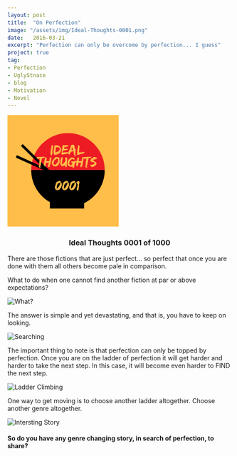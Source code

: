 ```yaml
---
layout: post
title:  "On Perfection"
image: "/assets/img/Ideal-Thoughts-0001.png"
date:   2016-03-21
excerpt: "Perfection can only be overcome by perfection... I guess"
project: true
tag:
- Perfection
- UglyStnace
- blog
- Motivation
- Novel
---
```

<img src="/assets/img/Ideal-Thoughts-0001.png" alt="0001 Ideal thoughts" height="250"/>

<center><h3><b>Ideal Thoughts</b> 0001 of 1000</h3></center>

There are those fictions that are just perfect... so perfect that once you are done with them all others become pale in comparison.

What to do when one cannot find another fiction at par or above expectations?

<img src="https://media.giphy.com/media/Tit8CFFaFncoAgYFc4/giphy.gif" alt="What?" height="250"/>

The answer is simple and yet devastating, and that is, you have to keep on looking.

<img src="https://media.giphy.com/media/l2SpZkQ0XT1XtKus0/giphy.gif" alt="Searching" height="250"/>

The important thing to note is that perfection can only be topped by perfection. Once you are on the ladder of perfection it will get harder and harder to take the next step. In this case, it will become even harder to FIND the next step.

<img src="https://media.giphy.com/media/Hnj1sTS0Mn56M/giphy.gif" alt="Ladder Climbing" height="250"/>

One way to get moving is to choose another ladder altogether. Choose another genre altogether.

<img src="https://media.giphy.com/media/a5viI92PAF89q/giphy.gif" alt="Intersting Story" height="250"/>

#### So do you have any genre changing story, in search of perfection, to share?

